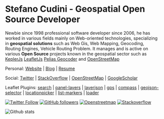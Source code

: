 # Stefano Cudini - Geospatial Open Source Developer

Newbie since 1998 professional software developer since 2006, he has worked in various fields mainly
on Web-oriented technologies, specializing in **geospatial solutions**
such as Web Gis, Web Mapping, Geocoding, Routing Engines, Vehicle Routing Problem.
It manages and is active on various **Open Source** projects known in the geospatial sector such as [KeplerJs](https://keplerjs.io/) [LeafletJs](https://leafletjs.com/) [Pelias Geocoder](https://pelias.io/) and [OpenStreetMap](https://osm.org/)

Personal:
[Website](https://opengeo.tech/) | [Blog](https://stefcud.medium.com) | [Resume](http://stefanocudini.github.io/stefanocudini/)

Social: 
[Twitter](https://twitter.com/zakis) | 
[StackOverflow](https://stackoverflow.com/users/526444/stefcud) | 
[OpenStreetMap](https://osm.org/user/StefanoCudini) | 
[GoogleScholar](https://scholar.google.com/citations?user=3s158_wAAAAJ)

Leaflet Plugins: 
[search](https://github.com/stefanocudini/leaflet-search) | 
[panel-layers](https://github.com/stefanocudini/leaflet-panel-layers) | 
[layerjson](https://github.com/stefanocudini/leaflet-layerjson) | 
[gps](https://github.com/stefanocudini/leaflet-gps) | 
[compass](https://github.com/stefanocudini/leaflet-compass) | 
[geojson-selector](https://github.com/stefanocudini/leaflet-geojson-selector) | 
[locationpicker](https://github.com/stefanocudini/leaflet-locationpicker) | 
[list-markers](https://github.com/stefanocudini/leaflet-list-markers) | 
[loader](https://github.com/stefanocudini/leaflet-loader)

[![Twitter Follow](https://img.shields.io/twitter/follow/zakis?label=Follow)](https://twitter.com/intent/follow?screen_name=zakis) 
[![GitHub followers](https://img.shields.io/github/followers/stefanocudini?label=Follow&style=social)](https://github.com/stefanocudini?tab=followers) 
[![Openstreetmap](https://img.shields.io/badge/Openstreetmap-+2k-brightgreen?style=social&logo=Openstreetmap)](https://osm.org/user/StefanoCudini)
[![Stackoverflow](https://img.shields.io/badge/Stackoverflow-+2k-brightgreen?style=social&logo=stackoverflow)](https://stackoverflow.com/users/526444/stefcud?tab=profile)

![Github stats](https://github-readme-stats.vercel.app/api?username=stefanocudini&theme=graywhite&hide_border=true&custom_title=Activity%20stats)
